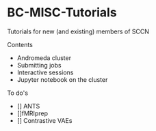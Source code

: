# BC-MISC-Tutorials
 Tutorials for new (and existing) members of SCCN
 
Contents

* Andromeda cluster
 * Submitting jobs
 * Interactive sessions
 * Jupyter notebook on the cluster


To do's 
 - [] ANTS 
 - []fMRIprep
 - [] Contrastive VAEs 
